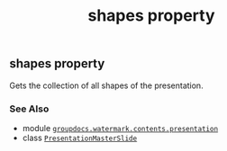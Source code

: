 ﻿---
title: shapes property
second_title: GroupDocs.Watermark for Python via .NET API References
description: 
type: docs
url: /python-net/groupdocs.watermark.contents.presentation/presentationmasterslide/shapes/
is_root: false
weight: 70
---

## shapes property


Gets the collection of all shapes of the presentation.

### See Also
* module [`groupdocs.watermark.contents.presentation`](../../)
* class [`PresentationMasterSlide`](/watermark/python-net/groupdocs.watermark.contents.presentation/presentationmasterslide)
